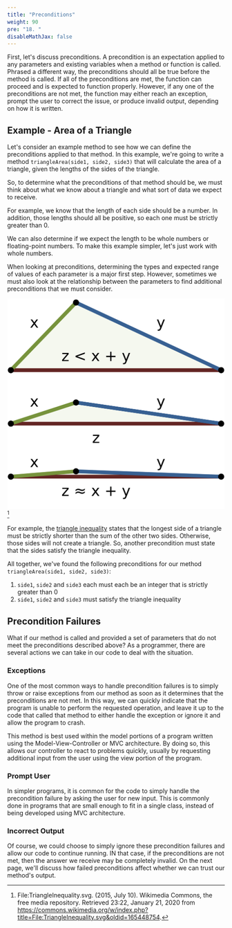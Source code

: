 ```yaml
---
title: "Preconditions"
weight: 90
pre: "18. "
disableMathJax: false
---
```

First, let's discuss preconditions. A precondition is an expectation applied to any parameters and existing variables when a method or function is called. Phrased a different way, the preconditions should all be true before the method is called. If all of the preconditions are met, the function can proceed and is expected to function properly. However, if any one of the preconditions are not met, the function may either reach an exception, prompt the user to correct the issue, or produce invalid output, depending on how it is written.

## Example - Area of a Triangle

Let's consider an example method to see how we can define the preconditions applied to that method. In this example, we're going to write a method `triangleArea(side1, side2, side3)` that will calculate the area of a triangle, given the lengths of the sides of the triangle. 

So, to determine what the preconditions of that method should be, we must think about what we know about a triangle and what sort of data we expect to receive. 

For example, we know that the length of each side should be a number. In addition, those lengths should all be positive, so each one must be strictly greater than $0$. 

We can also determine if we expect the length to be whole numbers or floating-point numbers. To make this example simpler, let's just work with whole numbers. 

When looking at preconditions, determining the types and expected range of values of each parameter is a major first step. However, sometimes we must also look at the relationship between the parameters to find additional preconditions that we must consider.

![Triangle Inequality](/images/3/3.2.triangleinequal_wiki.svg)[^1]

[^1]: File:TriangleInequality.svg. (2015, July 10). Wikimedia Commons, the free media repository. Retrieved 23:22, January 21, 2020 from https://commons.wikimedia.org/w/index.php?title=File:TriangleInequality.svg&oldid=165448754.

For example, the [triangle inequality](https://en.wikipedia.org/wiki/Triangle_inequality) states that the longest side of a triangle must be strictly shorter than the sum of the other two sides. Otherwise, those sides will not create a triangle. So, another precondition must state that the sides satisfy the triangle inequality. 

All together, we've found the following preconditions for our method `triangleArea(side1, side2, side3)`:

1. `side1`, `side2` and `side3` each must each be an integer that is strictly greater than $0$
1. `side1`, `side2` and `side3` must satisfy the triangle inequality

## Precondition Failures

What if our method is called and provided a set of parameters that do not meet the preconditions described above? As a programmer, there are several actions we can take in our code to deal with the situation.

### Exceptions

One of the most common ways to handle precondition failures is to simply throw or raise exceptions from our method as soon as it determines that the preconditions are not met. In this way, we can quickly indicate that the program is unable to perform the requested operation, and leave it up to the code that called that method to either handle the exception or ignore it and allow the program to crash.

This method is best used within the model portions of a program written using the Model-View-Controller or MVC architecture. By doing so, this allows our controller to react to problems quickly, usually by requesting additional input from the user using the view portion of the program.

### Prompt User

In simpler programs, it is common for the code to simply handle the precondition failure by asking the user for new input. This is commonly done in programs that are small enough to fit in a single class, instead of being developed using MVC architecture. 

### Incorrect Output

Of course, we could choose to simply ignore these precondition failures and allow our code to continue running. IN that case, if the preconditions are not met, then the answer we receive may be completely invalid. On the next page, we'll discuss how failed preconditions affect whether we can trust our method's output.
